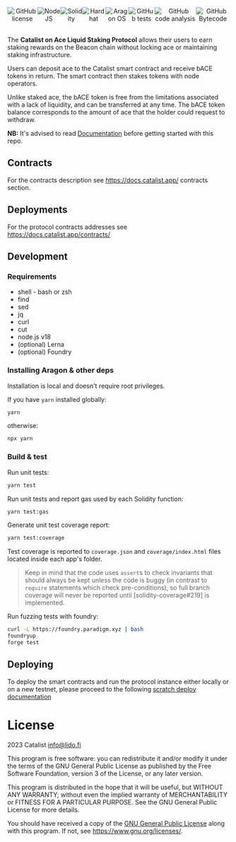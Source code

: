 
<div style="display: flex;" align="center">
  <img alt="GitHub license" src="https://img.shields.io/github/license/lidofinance/lido-dao?color=orange">
  <img alt="NodeJS" src="https://img.shields.io/badge/Node_JS-18-blue">
  <img alt="Solidity" src="https://img.shields.io/badge/solidity-multiver-blue">
  <img alt="Hardhat" src="https://img.shields.io/badge/hardhat-^2.12-blue">
  <img alt="Aragon OS" src="https://img.shields.io/badge/Aragon_OS-4.4.0-blue">
  <img alt="GitHub tests" src="https://img.shields.io/github/actions/workflow/status/lidofinance/lido-dao/linters.yml?label=tests">
  <img alt="GitHub code analysis" src="https://img.shields.io/github/actions/workflow/status/lidofinance/lido-dao/analyse.yml?label=code analysis">
  <img alt="GitHub Bytecode" src="https://img.shields.io/github/actions/workflow/status/lidofinance/lido-dao/assert-bytecode.yml?label=assert bytecode">
</div>
<br/>

The **Catalist on Ace Liquid Staking Protocol** allows their users to earn staking rewards on the Beacon chain without locking ace or maintaining staking infrastructure.

Users can deposit ace to the Catalist smart contract and receive bACE tokens in return. The smart contract then stakes tokens with node operators.

Unlike staked ace, the bACE token is free from the limitations associated with a lack of liquidity, and can be transferred at any time. The bACE token balance corresponds to the amount of ace that the holder could request to withdraw.

**NB:** It's advised to read [Documentation](https://docs.catalist.app/) before getting started with this repo.

## Contracts

For the contracts description see <https://docs.catalist.app/> contracts section.

## Deployments

For the protocol contracts addresses see <https://docs.catalist.app/contracts/>

## Development

### Requirements

* shell - bash or zsh
* find
* sed
* jq
* curl
* cut
* node.js v18
* (optional) Lerna
* (optional) Foundry

### Installing Aragon & other deps

Installation is local and doesn't require root privileges.

If you have `yarn` installed globally:

```bash
yarn
```

otherwise:

```bash
npx yarn
```

### Build & test

Run unit tests:

```bash
yarn test
```

Run unit tests and report gas used by each Solidity function:

```bash
yarn test:gas
```

Generate unit test coverage report:

```bash
yarn test:coverage
```

Test coverage is reported to `coverage.json` and `coverage/index.html` files located
inside each app's folder.

> Keep in mind that the code uses `assert`s to check invariants that should always be kept
unless the code is buggy (in contrast to `require` statements which check pre-conditions),
so full branch coverage will never be reported until
[solidity-coverage#219] is implemented.

Run fuzzing tests with foundry:

```bash
curl -L https://foundry.paradigm.xyz | bash
foundryup
forge test
```

## Deploying

To deploy the smart contracts and run the protocol instance either locally or on a new testnet,
please proceed to the following [scratch deploy documentation](/docs/scratch-deploy.md)

# License

2023 Catalist <info@lido.fi>

This program is free software: you can redistribute it and/or modify
it under the terms of the GNU General Public License as published by
the Free Software Foundation, version 3 of the License, or any later version.

This program is distributed in the hope that it will be useful,
but WITHOUT ANY WARRANTY; without even the implied warranty of
MERCHANTABILITY or FITNESS FOR A PARTICULAR PURPOSE.  See the
GNU General Public License for more details.

You should have received a copy of the [GNU General Public License](LICENSE)
along with this program. If not, see <https://www.gnu.org/licenses/>.
